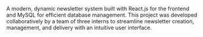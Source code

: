 A modern, dynamic newsletter system built with React.js for the frontend and MySQL for efficient database management. This project was developed collaboratively by a team of three interns to streamline newsletter creation, management, and delivery with an intuitive user interface.
